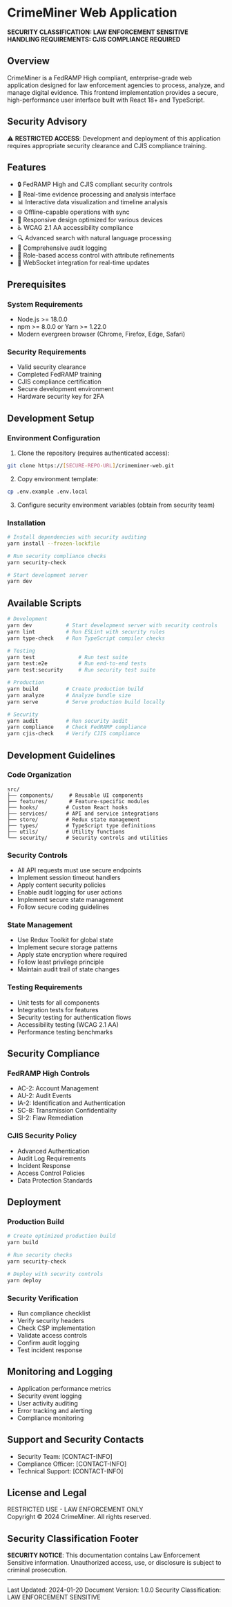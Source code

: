 # CrimeMiner Web Application

**SECURITY CLASSIFICATION: LAW ENFORCEMENT SENSITIVE**  
**HANDLING REQUIREMENTS: CJIS COMPLIANCE REQUIRED**

## Overview

CrimeMiner is a FedRAMP High compliant, enterprise-grade web application designed for law enforcement agencies to process, analyze, and manage digital evidence. This frontend implementation provides a secure, high-performance user interface built with React 18+ and TypeScript.

## Security Advisory

⚠️ **RESTRICTED ACCESS**: Development and deployment of this application requires appropriate security clearance and CJIS compliance training.

## Features

- 🔒 FedRAMP High and CJIS compliant security controls
- 🔄 Real-time evidence processing and analysis interface
- 📊 Interactive data visualization and timeline analysis
- 🌐 Offline-capable operations with sync
- 📱 Responsive design optimized for various devices
- ♿ WCAG 2.1 AA accessibility compliance
- 🔍 Advanced search with natural language processing
- 📝 Comprehensive audit logging
- 🔐 Role-based access control with attribute refinements
- 🔄 WebSocket integration for real-time updates

## Prerequisites

### System Requirements
- Node.js >= 18.0.0
- npm >= 8.0.0 or Yarn >= 1.22.0
- Modern evergreen browser (Chrome, Firefox, Edge, Safari)

### Security Requirements
- Valid security clearance
- Completed FedRAMP training
- CJIS compliance certification
- Secure development environment
- Hardware security key for 2FA

## Development Setup

### Environment Configuration

1. Clone the repository (requires authenticated access):
```bash
git clone https://[SECURE-REPO-URL]/crimeminer-web.git
```

2. Copy environment template:
```bash
cp .env.example .env.local
```

3. Configure security environment variables (obtain from security team)

### Installation

```bash
# Install dependencies with security auditing
yarn install --frozen-lockfile

# Run security compliance checks
yarn security-check

# Start development server
yarn dev
```

## Available Scripts

```bash
# Development
yarn dev           # Start development server with security controls
yarn lint          # Run ESLint with security rules
yarn type-check    # Run TypeScript compiler checks

# Testing
yarn test              # Run test suite
yarn test:e2e          # Run end-to-end tests
yarn test:security     # Run security test suite

# Production
yarn build         # Create production build
yarn analyze       # Analyze bundle size
yarn serve         # Serve production build locally

# Security
yarn audit         # Run security audit
yarn compliance    # Check FedRAMP compliance
yarn cjis-check    # Verify CJIS compliance
```

## Development Guidelines

### Code Organization

```
src/
├── components/     # Reusable UI components
├── features/       # Feature-specific modules
├── hooks/         # Custom React hooks
├── services/      # API and service integrations
├── store/         # Redux state management
├── types/         # TypeScript type definitions
├── utils/         # Utility functions
└── security/      # Security controls and utilities
```

### Security Controls

- All API requests must use secure endpoints
- Implement session timeout handlers
- Apply content security policies
- Enable audit logging for user actions
- Implement secure state management
- Follow secure coding guidelines

### State Management

- Use Redux Toolkit for global state
- Implement secure storage patterns
- Apply state encryption where required
- Follow least privilege principle
- Maintain audit trail of state changes

### Testing Requirements

- Unit tests for all components
- Integration tests for features
- Security testing for authentication flows
- Accessibility testing (WCAG 2.1 AA)
- Performance testing benchmarks

## Security Compliance

### FedRAMP High Controls

- AC-2: Account Management
- AU-2: Audit Events
- IA-2: Identification and Authentication
- SC-8: Transmission Confidentiality
- SI-2: Flaw Remediation

### CJIS Security Policy

- Advanced Authentication
- Audit Log Requirements
- Incident Response
- Access Control Policies
- Data Protection Standards

## Deployment

### Production Build

```bash
# Create optimized production build
yarn build

# Run security checks
yarn security-check

# Deploy with security controls
yarn deploy
```

### Security Verification

- Run compliance checklist
- Verify security headers
- Check CSP implementation
- Validate access controls
- Confirm audit logging
- Test incident response

## Monitoring and Logging

- Application performance metrics
- Security event logging
- User activity auditing
- Error tracking and alerting
- Compliance monitoring

## Support and Security Contacts

- Security Team: [CONTACT-INFO]
- Compliance Officer: [CONTACT-INFO]
- Technical Support: [CONTACT-INFO]

## License and Legal

RESTRICTED USE - LAW ENFORCEMENT ONLY  
Copyright © 2024 CrimeMiner. All rights reserved.

## Security Classification Footer

**SECURITY NOTICE**: This documentation contains Law Enforcement Sensitive information. Unauthorized access, use, or disclosure is subject to criminal prosecution.

---
Last Updated: 2024-01-20
Document Version: 1.0.0
Security Classification: LAW ENFORCEMENT SENSITIVE